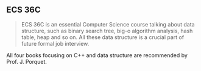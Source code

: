 ## ECS 36C

> ECS 36C is an essential Computer Science course talking about data structure, such as binary search tree, big-o algorithm analysis, hash table, heap and so on. All these data structure is a crucial part of future formal job interview.

All four books focusing on C++ and data structure are recommended by Prof. J. Porquet.